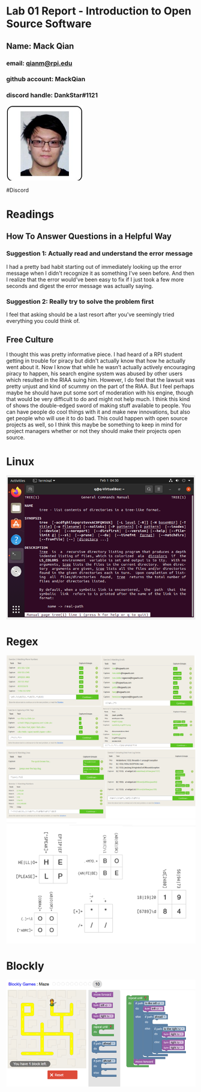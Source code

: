 # Lab 01 Report - Introduction to Open Source Software
## Name: Mack Qian
### email: qianm@rpi.edu 
### github account: MackQian
### discord handle: DankStar#1121
![Mack](/labs/lab-01/pic1.jpg)

#Discord


# Readings
## How To Answer Questions in a Helpful Way
### Suggestion 1: Actually read and understand the error message
I had a pretty bad habit starting out of immediately looking up the error message when I didn't recognize it as something I've seen before. And then I realize that the error would've been easy to fix if I just took a few more seconds and digest the error message was actually saying.
### Suggestion 2: Really try to solve the problem first 
I feel that asking should be a last resort after you've seemingly tried everything you could think of.
## Free Culture
I thought this was pretty informative piece. I had heard of a RPI student getting in trouble for piracy but didn't actually know that how he actually went about it. Now I know that while he wasn’t actually actively encouraging piracy to happen, his search engine system was abused by other users which resulted in the RIAA suing him. However, I do feel that the lawsuit was pretty unjust and kind of scummy on the part of the RIAA. But I feel perhaps maybe he should have put some sort of moderation with his engine, though that would be very difficult to do and might not help much. I think this kind of shows the double-edged sword of making stuff available to people. You can have people do cool things with it and make new innovations, but also get people who will use it to do bad. This could happen with open source projects as well, so I think this maybe be something to keep in mind for project managers whether or not they should make their projects open source.

# Linux
![tree](/labs/lab-01/lab01treeman.png)

# Regex
![regex1](/labs/lab-01/lab01regex1.png)
![regex2](/labs/lab-01/lab01regex2.png)
![regex3](/labs/lab-01/lab01regexcrossword.png)

# Blockly
![maze](/labs/lab-01/lab01blockly.png)


